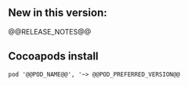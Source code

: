 ## New in this version:

@@RELEASE_NOTES@@


## Cocoapods install
`pod '@@POD_NAME@@', '~> @@POD_PREFERRED_VERSION@@`
